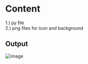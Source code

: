 # Content

1.) py file <br>
2.) png files for icon and background

## Output
![image](https://github.com/Shreyans27/Cyrus/assets/73150420/4544c405-3f46-4d66-9fad-28c8bcf3c1dc)
